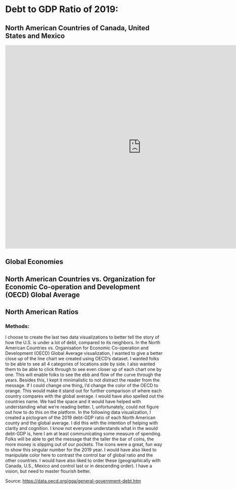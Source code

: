 # Debt to GDP Ratio of 2019: 
## North American Countries of Canada, United States and Mexico

<iframe src="https://data.oecd.org/chart/6vxP" width="860" height="645" style="border: 0" mozallowfullscreen="true" webkitallowfullscreen="true" allowfullscreen="true"><a href="https://data.oecd.org/chart/6vxP" target="_blank">OECD Chart: General government debt, Total, % of GDP, Annual, 2019</a></iframe>

## Global Economies
<div class="flourish-embed flourish-chart" data-src="visualisation/7700569"><script src="https://public.flourish.studio/resources/embed.js"></script></div>

## North American Countries vs. Organization for Economic Co-operation and Development (OECD) Global Average
<div class="flourish-embed flourish-chart" data-src="visualisation/7700738"><script src="https://public.flourish.studio/resources/embed.js"></script></div>

## North American Ratios
<div class="flourish-embed" data-src="visualisation/7701057"><script src="https://public.flourish.studio/resources/embed.js"></script></div>

### Methods:
I choose to create the last two data visualizations to better tell the story of how the U.S. is under a lot of debt, compared to its neighbors. In the North American Countries vs. Organisation for Economic Co-operation and Development (OECD) Global Average visualization, I wanted to give a better close up of the line chart we created using OECD’s dataset. I wanted folks to be able to see all 4 categories of locations side by side. I also wanted them to be able to click through to see even closer up of each chart one by one. This will enable folks to see the ebb and flow of the curve through the years. Besides this, I kept it minimalistic to not distract the reader from the message. If I could change one thing, I’d change the color of the OECD to orange. This would make it stand out for further comparison of where each country compares with the global average. I would have also spelled out the countries name. We had the space and it would have helped with understanding what we’re reading better. I, unfortunately, could not figure out how to do this on the platform. 
In the following data visualization, I created a pictogram of the 2019 debt-GDP ratio of each North American county and the global average. I did this with the intention of helping with clarity and cognition. I know not everyone understands what in the would debt-GDP is, here I am at least communicating some measure of spending. Folks will be able to get the message that the taller the bar of coins, the more money is slipping out of our pockets. The icons were a great, fun way to show this singular number for the 2019 year. I would have also liked to manipulate color here to contrast the control bar of global ratio and the other countries. I would have also liked to order these (geographically with Canada, U.S., Mexico and control last or in descending order). I have a vision, but need to master flourish better. 

Source: https://data.oecd.org/gga/general-government-debt.htm
